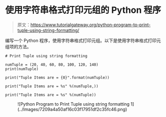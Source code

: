 # 使用字符串格式打印元组的 Python 程序

> 原文：<https://www.tutorialgateway.org/python-program-to-print-tuple-using-string-formatting/>

编写一个 Python 程序，使用字符串格式打印元组。以下是使用字符串格式打印元组项的方法。

```
# Print Tuple using string formatting

numTuple = (20, 40, 60, 80, 100, 120, 140)
print(numTuple)

print("Tuple Items are = {0}".format(numTuple))

print("Tuple Items are = %s" %(numTuple,))

print("Tuple Items are = %s" %(numTuple))
```

<figure class="wp-block-image size-large">![Python Program to Print Tuple using string formatting 1](../Images/7209a4a50af16c03f17951df2c35fc46.png)</figure>